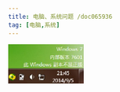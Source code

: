 ```yaml
---
title: 电脑、系统问题 /doc065936
tag: [电脑,系统]
---
```


<a href="https://zhidao.baidu.com/question/264631946906896165.html?word=%E8%A2%AB%E7%9B%91%E6%B5%8B%E5%88%B0window%E7%B3%BB%E7%BB%9F%E4%B8%8D%E6%98%AF%E6%AD%A3%E7%89%88%E5%90%8E%E9%BB%91%E5%B1%8F%E5%B1%8F" target="_blank" title="windows不是正版黑屏怎么解决？"><img src="https://raw.githubusercontent.com/cshgjy/images/master/other/20191025064855.jpg" height="80px"></a>